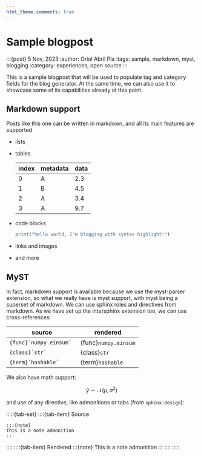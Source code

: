 ```yaml
---
html_theme.comments: true
---
```


# Sample blogpost

:::{post} 5 Nov, 2023
:author: Oriol Abril Pla
:tags: sample, markdown, myst, blogging
:category: experiences, open source
:::

This is a sample blogpost that will be used to populate tag and category fields for the blog
generator. At the same time, we can also use it to showcase some of its capabilities already
at this point.

## Markdown support
Posts like this one can be written in markdown, and all its main features are supported

* lists
* tables

  | index | metadata | data |
  |-------|----------|------|
  | 0     |        A |  2.3 |
  | 1     |        B |  4.5 |
  | 2     |        A |  3.4 |
  | 3     |        A |  9.7 |

* code blocks

  ```python
  print("hello world, I'm blogging with syntax highlight!")
  ```

* links and images
* and more

## MyST
In fact, markdown support is available because we use the myst-parser extension, so what we really
have is myst support, with myst being a superset of markdown. We can use sphinx roles and directives
from markdown. As we have set up the intersphinx extension too, we can use cross-references:

|  source                | rendered |
|---|---|
| ``{func}`numpy.einsum` ``   | {func}`numpy.einsum` |
| ``{class}`str` ``              | {class}`str` |
| ``{term}`hashable` ``  | {term}`hashable`

We also have math support:

$$\hat{y} \sim \mathcal{N}(\mu, \sigma^2)$$

and use of any directive, like admonitions or tabs (from `sphinx-design`):

:::::{tab-set}
::::{tab-item} Source
```none
:::{note}
This is a note admonition
:::
```
::::
::::{tab-item} Rendered
:::{note}
This is a note admonition
:::
::::
:::::
